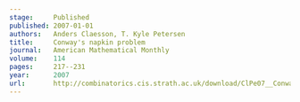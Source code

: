 ```yaml
---
stage:     Published
published: 2007-01-01
authors:   Anders Claesson, T. Kyle Petersen
title:     Conway's napkin problem
journal:   American Mathematical Monthly
volume:    114
pages:     217--231
year:      2007
url:       http://combinatorics.cis.strath.ac.uk/download/ClPe07__Conways_napkin.pdf
---
```

